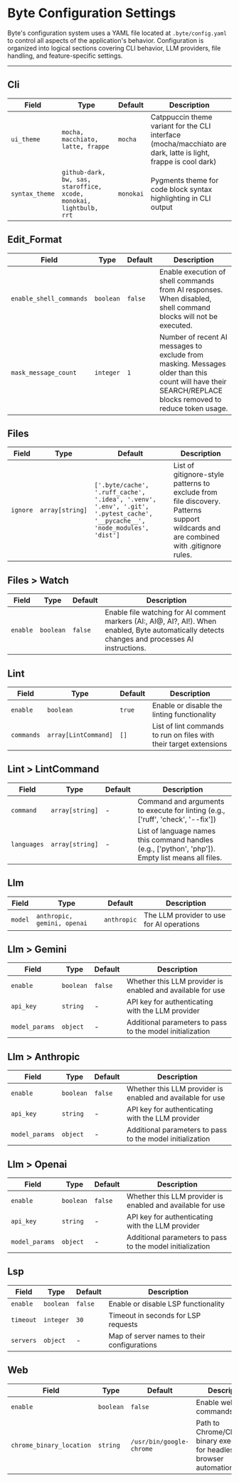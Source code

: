 # Byte Configuration Settings

Byte's configuration system uses a YAML file located at `.byte/config.yaml` to control all aspects of the application's behavior. Configuration is organized into logical sections covering CLI behavior, LLM providers, file handling, and feature-specific settings.

---

## Cli

| Field          | Type                                                               | Default   | Description                                                                                                    |
| -------------- | ------------------------------------------------------------------ | --------- | -------------------------------------------------------------------------------------------------------------- |
| `ui_theme`     | `mocha, macchiato, latte, frappe`                                  | `mocha`   | Catppuccin theme variant for the CLI interface (mocha/macchiato are dark, latte is light, frappe is cool dark) |
| `syntax_theme` | `github-dark, bw, sas, staroffice, xcode, monokai, lightbulb, rrt` | `monokai` | Pygments theme for code block syntax highlighting in CLI output                                                |

## Edit_Format

| Field                   | Type      | Default | Description                                                                                                                                               |
| ----------------------- | --------- | ------- | --------------------------------------------------------------------------------------------------------------------------------------------------------- |
| `enable_shell_commands` | `boolean` | `false` | Enable execution of shell commands from AI responses. When disabled, shell command blocks will not be executed.                                           |
| `mask_message_count`    | `integer` | `1`     | Number of recent AI messages to exclude from masking. Messages older than this count will have their SEARCH/REPLACE blocks removed to reduce token usage. |

## Files

| Field    | Type            | Default                                                                                                                    | Description                                                                                                                         |
| -------- | --------------- | -------------------------------------------------------------------------------------------------------------------------- | ----------------------------------------------------------------------------------------------------------------------------------- |
| `ignore` | `array[string]` | `['.byte/cache', '.ruff_cache', '.idea', '.venv', '.env', '.git', '.pytest_cache', '__pycache__', 'node_modules', 'dist']` | List of gitignore-style patterns to exclude from file discovery. Patterns support wildcards and are combined with .gitignore rules. |

## Files > Watch

| Field    | Type      | Default | Description                                                                                                                                       |
| -------- | --------- | ------- | ------------------------------------------------------------------------------------------------------------------------------------------------- |
| `enable` | `boolean` | `false` | Enable file watching for AI comment markers (AI:, AI@, AI?, AI!). When enabled, Byte automatically detects changes and processes AI instructions. |

## Lint

| Field      | Type                 | Default | Description                                                        |
| ---------- | -------------------- | ------- | ------------------------------------------------------------------ |
| `enable`   | `boolean`            | `true`  | Enable or disable the linting functionality                        |
| `commands` | `array[LintCommand]` | `[]`    | List of lint commands to run on files with their target extensions |

## Lint > LintCommand

| Field       | Type            | Default | Description                                                                                        |
| ----------- | --------------- | ------- | -------------------------------------------------------------------------------------------------- |
| `command`   | `array[string]` | -       | Command and arguments to execute for linting (e.g., ['ruff', 'check', '--fix'])                    |
| `languages` | `array[string]` | -       | List of language names this command handles (e.g., ['python', 'php']). Empty list means all files. |

## Llm

| Field   | Type                        | Default     | Description                               |
| ------- | --------------------------- | ----------- | ----------------------------------------- |
| `model` | `anthropic, gemini, openai` | `anthropic` | The LLM provider to use for AI operations |

## Llm > Gemini

| Field          | Type      | Default | Description                                                |
| -------------- | --------- | ------- | ---------------------------------------------------------- |
| `enable`       | `boolean` | `false` | Whether this LLM provider is enabled and available for use |
| `api_key`      | `string`  | -       | API key for authenticating with the LLM provider           |
| `model_params` | `object`  | -       | Additional parameters to pass to the model initialization  |

## Llm > Anthropic

| Field          | Type      | Default | Description                                                |
| -------------- | --------- | ------- | ---------------------------------------------------------- |
| `enable`       | `boolean` | `false` | Whether this LLM provider is enabled and available for use |
| `api_key`      | `string`  | -       | API key for authenticating with the LLM provider           |
| `model_params` | `object`  | -       | Additional parameters to pass to the model initialization  |

## Llm > Openai

| Field          | Type      | Default | Description                                                |
| -------------- | --------- | ------- | ---------------------------------------------------------- |
| `enable`       | `boolean` | `false` | Whether this LLM provider is enabled and available for use |
| `api_key`      | `string`  | -       | API key for authenticating with the LLM provider           |
| `model_params` | `object`  | -       | Additional parameters to pass to the model initialization  |

## Lsp

| Field     | Type      | Default | Description                                 |
| --------- | --------- | ------- | ------------------------------------------- |
| `enable`  | `boolean` | `false` | Enable or disable LSP functionality         |
| `timeout` | `integer` | `30`    | Timeout in seconds for LSP requests         |
| `servers` | `object`  | -       | Map of server names to their configurations |

## Web

| Field                    | Type      | Default                  | Description                                                               |
| ------------------------ | --------- | ------------------------ | ------------------------------------------------------------------------- |
| `enable`                 | `boolean` | `false`                  | Enable web commands                                                       |
| `chrome_binary_location` | `string`  | `/usr/bin/google-chrome` | Path to Chrome/Chromium binary executable for headless browser automation |
